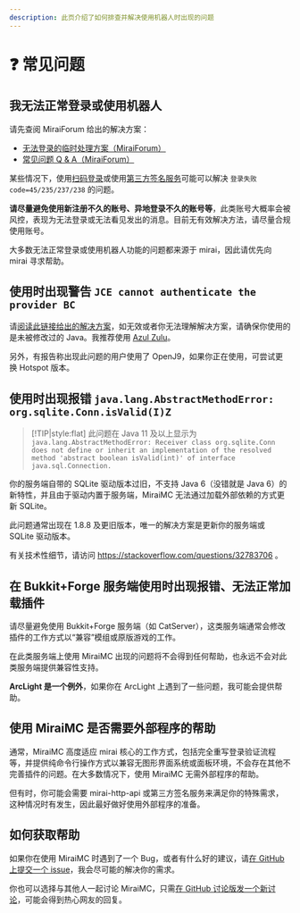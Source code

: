 ```yaml
---
description: 此页介绍了如何排查并解决使用机器人时出现的问题
---
```


# ❓ 常见问题

## 我无法正常登录或使用机器人

请先查阅 MiraiForum 给出的解决方案：
* [无法登录的临时处理方案（MiraiForum）](https://mirai.mamoe.net/topic/223/)
* [常见问题 Q & A（MiraiForum）](https://mirai.mamoe.net/topic/71)

某些情况下，使用[扫码登录](../tutorial/use-qrcode-login.md)或使用[第三方签名服务](../tutorial/use-encrypt-service.md)可能可以解决 `登录失败 code=45/235/237/238` 的问题。

**请尽量避免使用新注册不久的账号、异地登录不久的账号等**，此类账号大概率会被风控，表现为无法登录或无法看见发出的消息。目前无有效解决方法，请尽量合规使用账号。

大多数无法正常登录或使用机器人功能的问题都来源于 mirai，因此请优先向 mirai 寻求帮助。

## 使用时出现警告 `JCE cannot authenticate the provider BC`

请[阅读此链接给出的解决方案](https://mirai.mamoe.net/topic/71)，如无效或者你无法理解解决方案，请确保你使用的是未被修改过的 Java。我推荐使用 [Azul Zulu](http://www.azul.com/downloads/)。

另外，有报告称出现此问题的用户使用了 OpenJ9，如果你正在使用，可尝试更换 Hotspot 版本。

## 使用时出现报错 `java.lang.AbstractMethodError: org.sqlite.Conn.isValid(I)Z`

> [!TIP|style:flat]
> 此问题在 Java 11 及以上显示为 `java.lang.AbstractMethodError: Receiver class org.sqlite.Conn does not define or inherit an implementation of the resolved method 'abstract boolean isValid(int)' of interface java.sql.Connection.`

你的服务端自带的 SQLite 驱动版本过旧，不支持 Java 6（没错就是 Java 6）的新特性，并且由于驱动内置于服务端，MiraiMC 无法通过加载外部依赖的方式更新 SQLite。

此问题通常出现在 1.8.8 及更旧版本，唯一的解决方案是更新你的服务端或 SQLite 驱动版本。

有关技术性细节，请访问 https://stackoverflow.com/questions/32783706 。

## 在 Bukkit+Forge 服务端使用时出现报错、无法正常加载插件

请尽量避免使用 Bukkit+Forge 服务端（如 CatServer），这类服务端通常会修改插件的工作方式以“兼容”模组或原版游戏的工作。

在此类服务端上使用 MiraiMC 出现的问题将不会得到任何帮助，也永远不会对此类服务端提供兼容性支持。

**ArcLight 是一个例外**，如果你在 ArcLight 上遇到了一些问题，我可能会提供帮助。

## 使用 MiraiMC 是否需要外部程序的帮助

通常，MiraiMC 高度适应 mirai 核心的工作方式，包括完全重写登录验证流程等，并提供纯命令行操作方式以兼容无图形界面系统或面板环境，不会存在其他不完善插件的问题。在大多数情况下，使用 MiraiMC 无需外部程序的帮助。

但有时，你可能会需要 mirai-http-api 或第三方签名服务来满足你的特殊需求，这种情况时有发生，因此最好做好使用外部程序的准备。

## 如何获取帮助
如果你在使用 MiraiMC 时遇到了一个 Bug，或者有什么好的建议，请[在 GitHub 上提交一个 issue](https://github.com/DreamVoid/MiraiMC/issues)，我会尽可能的解决你的需求。

你也可以选择与其他人一起讨论 MiraiMC，只需[在 GitHub 讨论版发一个新讨论](https://github.com/DreamVoid/MiraiMC/discussions)，可能会得到热心网友的回复。